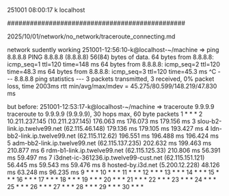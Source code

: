 251001
08:00:17
k
localhost

###############################################

2025/10/01/network/no_network/traceroute_connecting.md

network sudently working
251001-12:56:10-k@localhost-~/machine
=> ping 8.8.8.8
PING 8.8.8.8 (8.8.8.8) 56(84) bytes of data.
64 bytes from 8.8.8.8: icmp_seq=1 ttl=120 time=148 ms
64 bytes from 8.8.8.8: icmp_seq=2 ttl=120 time=48.3 ms
64 bytes from 8.8.8.8: icmp_seq=3 ttl=120 time=45.3 ms
^C
--- 8.8.8.8 ping statistics ---
3 packets transmitted, 3 received, 0% packet loss, time 2003ms
rtt min/avg/max/mdev = 45.275/80.599/148.219/47.830 ms


but before:
251001-12:53:17-k@localhost-~/machine
=> traceroute 9.9.9.9
traceroute to 9.9.9.9 (9.9.9.9), 30 hops max, 60 byte packets
 1  * * *
 2  10.211.237.145 (10.211.237.145)  176.063 ms  176.073 ms  179.156 ms
 3  slou-b2-link.ip.twelve99.net (62.115.46.148)  179.136 ms  179.105 ms  193.427 ms
 4  ldn-bb2-link.ip.twelve99.net (62.115.112.62)  196.551 ms  196.488 ms  196.424 ms
 5  adm-bb2-link.ip.twelve99.net (62.115.137.235)  202.632 ms  199.463 ms  210.877 ms
 6  rdm-b1-link.ip.twelve99.net (62.115.125.33)  210.806 ms  56.391 ms  59.497 ms
 7  i3dnet-ic-361236.ip.twelve99-cust.net (62.115.151.121)  56.445 ms  59.543 ms  59.476 ms
 8  hosted-by.i3d.net (5.200.12.228)  48.126 ms  63.248 ms  96.235 ms
 9  * * *
10  * * *
11  * * *
12  * * *
13  * * *
14  * * *
15  * * *
16  * * *
17  * * *
18  * * *
19  * * *
20  * * *
21  * * *
22  * * *
23  * * *
24  * * *
25  * * *
26  * * *
27  * * *
28  * * *
29  * * *
30  * * *

